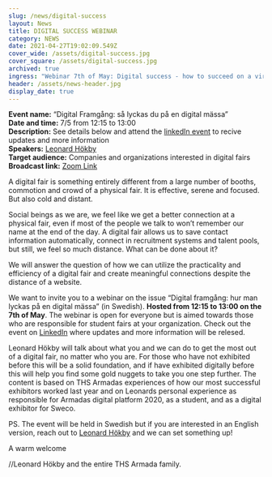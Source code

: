 ```yaml
---
slug: /news/digital-success
layout: News
title: DIGITAL SUCCESS WEBINAR
category: NEWS
date: 2021-04-27T19:02:09.549Z
cover_wide: /assets/digital-success.jpg
cover_square: /assets/digital-success.jpg
archived: true
ingress: "Webinar 7th of May: Digital success - how to succeed on a virtual fair"
header: /assets/news-header.jpg
display_date: true
---
```


<p class="info-border-box">
    <b>Event name:</b> “Digital Framgång: så lyckas du på en digital mässa”<br/>
    <b>Date and time:</b> 7/5 from 12:15 to 13:00<br/>
    <b>Description:</b> See details below and attend the <a href="https://www.linkedin.com/events/digitalframg-ng-s-lyckasdup-end6792747689730723840/">linkedIn event</a> to recive updates and more information<br/>
    <b>Speakers:</b> <a href="mailto:leonard.hokby@armada.nu">Leonard Hökby </a><br/>
    <b>Target audience:</b> Companies and organizations interested in digital fairs <br/>
    <b>Broadcast link:</b> <a href="https://kth-se.zoom.us/j/64242373356">Zoom Link</a> <br/>
</p>

A digital fair is something entirely different from a large number of booths, commotion and crowd of a physical fair. It is effective, serene and focused. But also cold and distant. 

Social beings as we are, we feel like we get a better connection at a physical fair, even if most of the people we talk to won’t remember our name at the end of the day. A digital fair allows us to save contact information automatically, connect in recruitment systems and talent pools, but still, we feel so much distance. What can be done about it?

We will answer the question of how we can utilize the practicality and efficiency of a digital fair and create meaningful connections despite the distance of a website.

We want to invite you to a webinar on the issue “Digital framgång: hur man lyckas på en digital mässa” (in Swedish). **Hosted from 12:15 to 13:00 on the 7th of May**. The webinar is open for everyone but is aimed towards those who are responsible for student fairs at your organization. Check out the event on [LinkedIn](https://www.linkedin.com/events/digitalframg-ng-s-lyckasdup-end6792747689730723840/) where updates and more information will be relesed.

Leonard Hökby will talk about what you and we can do to get the most out of a digital fair, no matter who you are. For those who have not exhibited before this will be a solid foundation, and if have exhibited digitally before this will help you find some gold nuggets to take you one step further. The content is based on THS Armadas experiences of how our most successful exhibitors worked last year and on Leonards personal experience as responsible for Armadas digital platform 2020, as a student, and as a digital exhibitor for Sweco.

PS. The event will be held in Swedish but if you are interested in an English version, reach out to <a href="mailto:leonard.hokby@armada.nu">Leonard Hökby</a> and we can set something up!

A warm welcome

//Leonard Hökby and the entire THS Armada family.